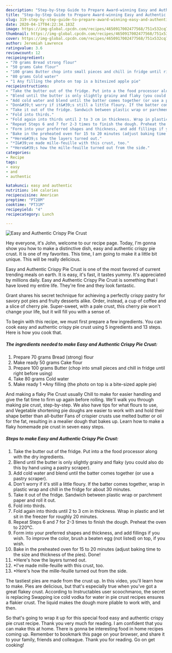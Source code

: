 ```yaml
---
description: "Step-by-Step Guide to Prepare Award-winning Easy and Authentic Crispy Pie Crust"
title: "Step-by-Step Guide to Prepare Award-winning Easy and Authentic Crispy Pie Crust"
slug: 319-step-by-step-guide-to-prepare-award-winning-easy-and-authentic-crispy-pie-crust
date: 2020-04-17T04:22:34.183Z
image: https://img-global.cpcdn.com/recipes/4650917002477568/751x532cq70/easy-and-authentic-crispy-pie-crust-recipe-main-photo.jpg
thumbnail: https://img-global.cpcdn.com/recipes/4650917002477568/751x532cq70/easy-and-authentic-crispy-pie-crust-recipe-main-photo.jpg
cover: https://img-global.cpcdn.com/recipes/4650917002477568/751x532cq70/easy-and-authentic-crispy-pie-crust-recipe-main-photo.jpg
author: Jeremiah Lawrence
ratingvalue: 3.6
reviewcount: 12
recipeingredient:
- "70 grams Bread strong flour"
- "50 grams Cake flour"
- "100 grams Butter chop into small pieces and chill in fridge until right before using"
- "80 grams Cold water"
- "1 Any filling the photo on top is a bitesized apple pie"
recipeinstructions:
- "Take the butter out of the fridge. Put into a the food processor along with the dry ingredients."
- "Blend until the butter is only slightly grainy and flaky (you could also do this by hand using a pastry scraper)."
- "Add cold water and blend until the batter comes together (or use a pastry scraper)."
- "Don&#39;t worry if it&#39;s still a little floury. If the batter comes together, wrap in plastic wrap and chill in the fridge for about 30 minutes."
- "Take it out of the fridge. Sandwich between plastic wrap or parchment paper and roll it out."
- "Fold into thirds."
- "Fold again into thirds until 2 to 3 cm in thickness. Wrap in plastic and let sit in the freezer for roughly 20 minutes."
- "Repeat Steps 6 and 7 for 2-3 times to finish the dough. Preheat the oven to 220℃."
- "Form into your preferred shapes and thickness, and add fillings if you wish. To improve the color, brush a beaten egg (not listed) on top, if you wish."
- "Bake in the preheated oven for 15 to 20 minutes (adjust baking time to the size and thickness of the pies). Done!"
- "*Here&#39;s how the layers turned out."
- "*I&#39;ve made mille-feuille with this crust, too."
- "*Here&#39;s how the mille-feuille turned out from the side."
categories:
- Recipe
tags:
- easy
- and
- authentic

katakunci: easy and authentic 
nutrition: 144 calories
recipecuisine: American
preptime: "PT28M"
cooktime: "PT31M"
recipeyield: "4"
recipecategory: Lunch

---
```



![Easy and Authentic Crispy Pie Crust](https://img-global.cpcdn.com/recipes/4650917002477568/751x532cq70/easy-and-authentic-crispy-pie-crust-recipe-main-photo.jpg)

Hey everyone, it's John, welcome to our recipe page. Today, I'm gonna show you how to make a distinctive dish, easy and authentic crispy pie crust. It is one of my favorites. This time, I am going to make it a little bit unique. This will be really delicious.

Easy and Authentic Crispy Pie Crust is one of the most favored of current trending meals on earth. It is easy, it's fast, it tastes yummy. It's appreciated by millions daily. Easy and Authentic Crispy Pie Crust is something that I have loved my entire life. They're fine and they look fantastic.

Grant shares his secret technique for achieving a perfectly crispy pastry for savory pot pies and fruity desserts alike. Order, instead, a cup of coffee and a slice of cherry pie. Super-sweet, with a pale crust, this cherry pie won&#39;t change your life, but it will fill you with a sense of.


To begin with this recipe, we must first prepare a few ingredients. You can cook easy and authentic crispy pie crust using 5 ingredients and 13 steps. Here is how you cook that.

##### The ingredients needed to make Easy and Authentic Crispy Pie Crust:

1. Prepare 70 grams Bread (strong) flour
1. Make ready 50 grams Cake flour
1. Prepare 100 grams Butter (chop into small pieces and chill in fridge until right before using)
1. Take 80 grams Cold water
1. Make ready 1 *Any filling (the photo on top is a bite-sized apple pie)


And making a flaky Pie Crust usually Chill to make for easier handling and give the fat time to firm up again before rolling. We&#39;ll walk you through making pie crust, step-by-step. We also have tips for what flours to use, and Vegetable shortening pie doughs are easier to work with and hold their shape better than all-butter Fans of crispier crusts use melted butter or oil for the fat, resulting in a mealier dough that bakes up. Learn how to make a flaky homemade pie crust in seven easy steps. 

##### Steps to make Easy and Authentic Crispy Pie Crust:

1. Take the butter out of the fridge. Put into a the food processor along with the dry ingredients.
1. Blend until the butter is only slightly grainy and flaky (you could also do this by hand using a pastry scraper).
1. Add cold water and blend until the batter comes together (or use a pastry scraper).
1. Don&#39;t worry if it&#39;s still a little floury. If the batter comes together, wrap in plastic wrap and chill in the fridge for about 30 minutes.
1. Take it out of the fridge. Sandwich between plastic wrap or parchment paper and roll it out.
1. Fold into thirds.
1. Fold again into thirds until 2 to 3 cm in thickness. Wrap in plastic and let sit in the freezer for roughly 20 minutes.
1. Repeat Steps 6 and 7 for 2-3 times to finish the dough. Preheat the oven to 220℃.
1. Form into your preferred shapes and thickness, and add fillings if you wish. To improve the color, brush a beaten egg (not listed) on top, if you wish.
1. Bake in the preheated oven for 15 to 20 minutes (adjust baking time to the size and thickness of the pies). Done!
1. *Here&#39;s how the layers turned out.
1. *I&#39;ve made mille-feuille with this crust, too.
1. *Here&#39;s how the mille-feuille turned out from the side.


The tastiest pies are made from the crust up. In this video, you&#39;ll learn how to make. Pies are delicious, but that&#39;s especially true when you&#39;ve got a great flakey crust. According to Instructables user scoochmaroo, the secret is replacing Swapping ice cold vodka for water in pie crust recipes ensures a flakier crust. The liquid makes the dough more pliable to work with, and then. 

So that's going to wrap it up for this special food easy and authentic crispy pie crust recipe. Thank you very much for reading. I am confident that you can make this at home. There is gonna be interesting food in home recipes coming up. Remember to bookmark this page on your browser, and share it to your family, friends and colleague. Thank you for reading. Go on get cooking!
